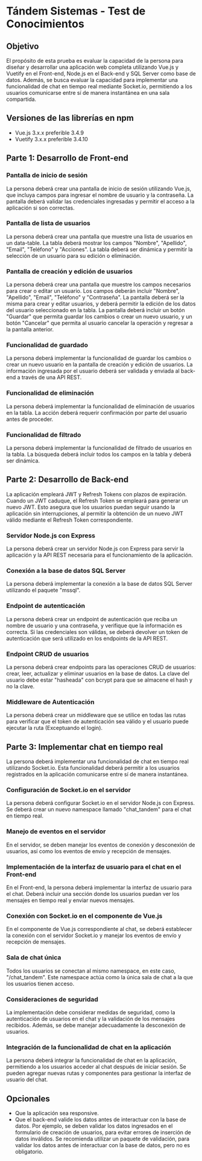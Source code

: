 # Tándem Sistemas - Test de Conocimientos

## Objetivo
El propósito de esta prueba es evaluar la capacidad de la persona para diseñar y desarrollar una aplicación web completa utilizando Vue.js y Vuetify en el Front-end, Node.js en el Back-end y SQL Server como base de datos. Además, se busca evaluar la capacidad para implementar una funcionalidad de chat en tiempo real mediante Socket.io, permitiendo a los usuarios comunicarse entre sí de manera instantánea en una sala compartida.

## Versiones de las librerías en npm
- Vue.js 3.x.x preferible 3.4.9
- Vuetify 3.x.x preferible 3.4.10

## Parte 1: Desarrollo de Front-end
### Pantalla de inicio de sesión
La persona deberá crear una pantalla de inicio de sesión utilizando Vue.js, que incluya campos para ingresar el nombre de usuario y la contraseña. La pantalla deberá validar las credenciales ingresadas y permitir el acceso a la aplicación si son correctas.

### Pantalla de lista de usuarios
La persona deberá crear una pantalla que muestre una lista de usuarios en un data-table. La tabla deberá mostrar los campos "Nombre", "Apellido", "Email", "Teléfono" y "Acciones". La tabla deberá ser dinámica y permitir la selección de un usuario para su edición o eliminación.

### Pantalla de creación y edición de usuarios
La persona deberá crear una pantalla que muestre los campos necesarios para crear o editar un usuario. Los campos deberán incluir "Nombre", "Apellido", "Email", "Teléfono" y "Contraseña". La pantalla deberá ser la misma para crear y editar usuarios, y deberá permitir la edición de los datos del usuario seleccionado en la tabla. La pantalla deberá incluir un botón "Guardar" que permita guardar los cambios o crear un nuevo usuario, y un botón "Cancelar" que permita al usuario cancelar la operación y regresar a la pantalla anterior.

### Funcionalidad de guardado
La persona deberá implementar la funcionalidad de guardar los cambios o crear un nuevo usuario en la pantalla de creación y edición de usuarios. La información ingresada por el usuario deberá ser validada y enviada al back-end a través de una API REST.

### Funcionalidad de eliminación
La persona deberá implementar la funcionalidad de eliminación de usuarios en la tabla. La acción deberá requerir confirmación por parte del usuario antes de proceder.

### Funcionalidad de filtrado
La persona deberá implementar la funcionalidad de filtrado de usuarios en la tabla. La búsqueda deberá incluir todos los campos en la tabla y deberá ser dinámica.

## Parte 2: Desarrollo de Back-end
La aplicación empleará JWT y Refresh Tokens con plazos de expiración. Cuando un JWT caduque, el Refresh Token se empleará para generar un nuevo JWT. Esto asegura que los usuarios puedan seguir usando la aplicación sin interrupciones, al permitir la obtención de un nuevo JWT válido mediante el Refresh Token correspondiente.

### Servidor Node.js con Express
La persona deberá crear un servidor Node.js con Express para servir la aplicación y la API REST necesaria para el funcionamiento de la aplicación.

### Conexión a la base de datos SQL Server
La persona deberá implementar la conexión a la base de datos SQL Server utilizando el paquete "mssql".

### Endpoint de autenticación
La persona deberá crear un endpoint de autenticación que reciba un nombre de usuario y una contraseña, y verifique que la información es correcta. Si las credenciales son válidas, se deberá devolver un token de autenticación que será utilizado en los endpoints de la API REST.

### Endpoint CRUD de usuarios
La persona deberá crear endpoints para las operaciones CRUD de usuarios: crear, leer, actualizar y eliminar usuarios en la base de datos. La clave del usuario debe estar "hasheada" con bcrypt para que se almacene el hash y no la clave.

### Middleware de Autenticación
La persona deberá crear un middleware que se utilice en todas las rutas para verificar que el token de autenticación sea válido y el usuario puede ejecutar la ruta (Exceptuando el login).

## Parte 3: Implementar chat en tiempo real
La persona deberá implementar una funcionalidad de chat en tiempo real utilizando Socket.io. Esta funcionalidad deberá permitir a los usuarios registrados en la aplicación comunicarse entre sí de manera instantánea.

### Configuración de Socket.io en el servidor
La persona deberá configurar Socket.io en el servidor Node.js con Express. Se deberá crear un nuevo namespace llamado "chat_tandem" para el chat en tiempo real.

### Manejo de eventos en el servidor
En el servidor, se deben manejar los eventos de conexión y desconexión de usuarios, así como los eventos de envío y recepción de mensajes.

### Implementación de la interfaz de usuario para el chat en el Front-end
En el Front-end, la persona deberá implementar la interfaz de usuario para el chat. Deberá incluir una sección donde los usuarios puedan ver los mensajes en tiempo real y enviar nuevos mensajes.

### Conexión con Socket.io en el componente de Vue.js
En el componente de Vue.js correspondiente al chat, se deberá establecer la conexión con el servidor Socket.io y manejar los eventos de envío y recepción de mensajes.

### Sala de chat única
Todos los usuarios se conectan al mismo namespace, en este caso, "/chat_tandem". Este namespace actúa como la única sala de chat a la que los usuarios tienen acceso.

### Consideraciones de seguridad
La implementación debe considerar medidas de seguridad, como la autenticación de usuarios en el chat y la validación de los mensajes recibidos. Además, se debe manejar adecuadamente la desconexión de usuarios.

### Integración de la funcionalidad de chat en la aplicación
La persona deberá integrar la funcionalidad de chat en la aplicación, permitiendo a los usuarios acceder al chat después de iniciar sesión. Se pueden agregar nuevas rutas y componentes para gestionar la interfaz de usuario del chat.

## Opcionales
- Que la aplicación sea responsive.
- Que el back-end valide los datos antes de interactuar con la base de datos. Por ejemplo, se deben validar los datos ingresados en el formulario de creación de usuarios, para evitar errores de inserción de datos inválidos. Se recomienda utilizar un paquete de validación, para validar los datos antes de interactuar con la base de datos, pero no es obligatorio.
